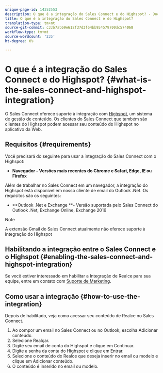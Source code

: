 ```yaml
---
unique-page-id: 14352553
description: O que é a integração do Sales Connect e do Highspot? - Documentos do Marketing - Documentação do produto
title: O que é a integração do Sales Connect e do Highspot?
translation-type: tm+mt
source-git-commit: c33b7ab59e612f37d3f64bb954579700dc574068
workflow-type: tm+mt
source-wordcount: '235'
ht-degree: 0%

---
```



# O que é a integração do Sales Connect e do Highspot? {#what-is-the-sales-connect-and-highspot-integration}

O Sales Connect oferece suporte à integração com [Highspot](https://www.highspot.com/), um sistema de gestão de conteúdo. Os clientes do Sales Connect que também são clientes do Highspot podem acessar seu conteúdo do Highspot no aplicativo da Web.

## Requisitos {#requirements}

Você precisará do seguinte para usar a integração do Sales Connect com o Highspot:

* **Navegador - Versões mais recentes do Chrome e Safari, Edge, IE ou Firefox**

Além de trabalhar no Sales Connect em um navegador, a integração do Highspot está disponível em nosso cliente de email do Outlook .Net. Os requisitos são os seguintes:

* **Outlook .Net e Exchange **- Versão suportada pelo Sales Connect do Outlook .Net, Exchange Online, Exchange 2016

>[!NOTE]
>
>A extensão Gmail do Sales Connect atualmente não oferece suporte à integração do Highspot

## Habilitando a integração entre o Sales Connect e o Highspot {#enabling-the-sales-connect-and-highspot-integration}

Se você estiver interessado em habilitar a Integração de Realce para sua equipe, entre em contato com [Suporte de Marketing](http://support.marketo.com).

## Como usar a integração {#how-to-use-the-integration}

Depois de habilitado, veja como acessar seu conteúdo de Realce no Sales Connect.

1. Ao compor um email no Sales Connect ou no Outlook, escolha Adicionar conteúdo.
1. Selecione Realçar.
1. Digite seu email de conta do Highspot e clique em Continuar.
1. Digite a senha da conta do Highspot e clique em Entrar.
1. Selecione o conteúdo do Realce que deseja inserir no email ou modelo e clique em Adicionar conteúdo.
1. O conteúdo é inserido no email ou modelo.
